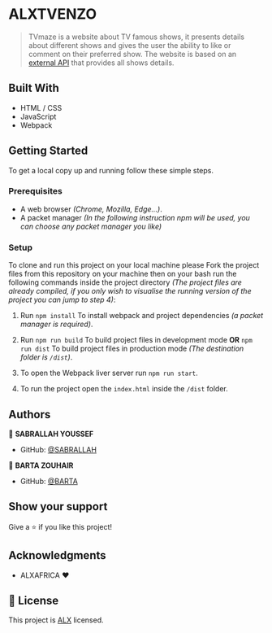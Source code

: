 

# ALXTVENZO

> TVmaze is a website about TV famous shows, it presents details about different shows and gives the user the ability to like or comment on their preferred show. The website is based on an [external API](https://www.tvmaze.com/api) that provides all shows details.


## Built With

- HTML / CSS
- JavaScript
- Webpack



## Getting Started

To get a local copy up and running follow these simple steps.

### Prerequisites

  - A web browser _(Chrome, Mozilla, Edge...)_.
  - A packet manager _(In the following instruction npm will be used, you can choose any packet manager you like)_

### Setup

  To clone and run this project on your local machine please Fork the project files from this repository on your machine then on your bash run the following commands inside the project directory _(The project files are already compiled, if you only wish to visualise the running version of the project you can jump to step 4)_: 

1. Run `npm install` To install webpack and project dependencies _(a packet manager is required)_.

2. Run `npm run build` To build project files in development mode **OR** `npm run dist` To build project files in production mode _(The destination folder is `/dist`)_.

3. To open the Webpack liver server run `npm run start`.
   
4. To run the project open the `index.html` inside the `/dist` folder.


## Authors

👤 **SABRALLAH YOUSSEF**

- GitHub: [@SABRALLAH](https://github.com/sabrallah)

👤 **BARTA ZOUHAIR**

- GitHub: [@BARTA](https://github.com/bartazouhair)



## Show your support

Give a ⭐️ if you like this project!

## Acknowledgments

- ALXAFRICA :heart:

## 📝 License

This project is [ALX](./LICENSE) licensed.
